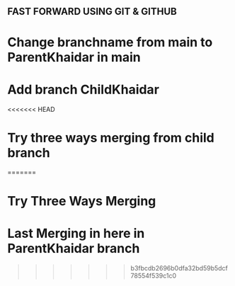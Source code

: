 ## FAST FORWARD USING GIT & GITHUB

# Change branchname from main to ParentKhaidar in main

# Add branch ChildKhaidar

<<<<<<< HEAD
# Try three ways merging from child branch
=======
# Try Three Ways Merging

# Last Merging in here in ParentKhaidar branch
>>>>>>> b3fbcdb2696b0dfa32bd59b5dcf78554f539c1c0
